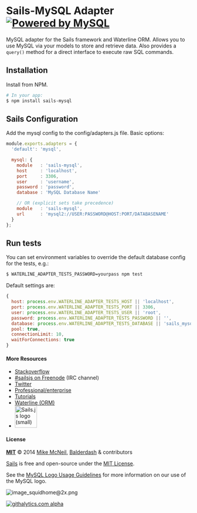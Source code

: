 # Sails-MySQL Adapter <a target="_blank" href="http://www.mysql.com"><img src="http://www.mysql.com/common/logos/powered-by-mysql-125x64.png" alt="Powered by MySQL" title="sails-mysql: MySQL adapter for Sails"/></a>

MySQL adapter for the Sails framework and Waterline ORM.  Allows you to use MySQL via your models to store and retrieve data.  Also provides a `query()` method for a direct interface to execute raw SQL commands.



## Installation

Install from NPM.

```bash
# In your app:
$ npm install sails-mysql
```

## Sails Configuration

Add the mysql config to the config/adapters.js file.  Basic options:

```javascript
module.exports.adapters = {
  'default': 'mysql',

  mysql: {
    module   : 'sails-mysql',
    host     : 'localhost',
    port     : 3306,
    user     : 'username',
    password : 'password',
    database : 'MySQL Database Name'

    // OR (explicit sets take precedence)
    module   : 'sails-mysql',
    url      : 'mysql2://USER:PASSWORD@HOST:PORT/DATABASENAME'
  }
};
```

## Run tests

You can set environment variables to override the default database config for the tests, e.g.:

```sh
$ WATERLINE_ADAPTER_TESTS_PASSWORD=yourpass npm test
```


Default settings are:

```javascript
{
  host: process.env.WATERLINE_ADAPTER_TESTS_HOST || 'localhost',
  port: process.env.WATERLINE_ADAPTER_TESTS_PORT || 3306,
  user: process.env.WATERLINE_ADAPTER_TESTS_USER || 'root',
  password: process.env.WATERLINE_ADAPTER_TESTS_PASSWORD || '',
  database: process.env.WATERLINE_ADAPTER_TESTS_DATABASE || 'sails_mysql',
  pool: true,
  connectionLimit: 10,
  waitForConnections: true
}
```



#### More Resources

- [Stackoverflow](http://stackoverflow.com/questions/tagged/sails.js)
- [#sailsjs on Freenode](http://webchat.freenode.net/) (IRC channel)
- [Twitter](https://twitter.com/sailsjs)
- [Professional/enterprise](https://github.com/balderdashy/sails-docs/blob/master/FAQ.md#are-there-professional-support-options)
- [Tutorials](https://github.com/balderdashy/sails-docs/blob/master/FAQ.md#where-do-i-get-help)
- [Waterline (ORM)](http://github.com/balderdashy/waterline)
- <a href="http://sailsjs.org" target="_blank" title="Node.js framework for building realtime APIs."><img src="https://github-camo.global.ssl.fastly.net/9e49073459ed4e0e2687b80eaf515d87b0da4a6b/687474703a2f2f62616c64657264617368792e6769746875622e696f2f7361696c732f696d616765732f6c6f676f2e706e67" width=60 alt="Sails.js logo (small)"/></a>



#### License

**[MIT](./LICENSE)**
&copy; 2014
[Mike McNeil](http://michaelmcneil.com), [Balderdash](http://balderdash.co) & contributors

[Sails](http://sailsjs.org) is free and open-source under the [MIT License](http://sails.mit-license.org/).

See the [MySQL Logo Usage Guidelines](http://www.mysql.com/about/legal/trademark.html) for more information on our use of the MySQL logo.

![image_squidhome@2x.png](http://i.imgur.com/RIvu9.png)


[![githalytics.com alpha](https://cruel-carlota.pagodabox.com/a22d3919de208c90c898986619efaa85 "githalytics.com")](http://githalytics.com/mikermcneil/sails-mysql)
